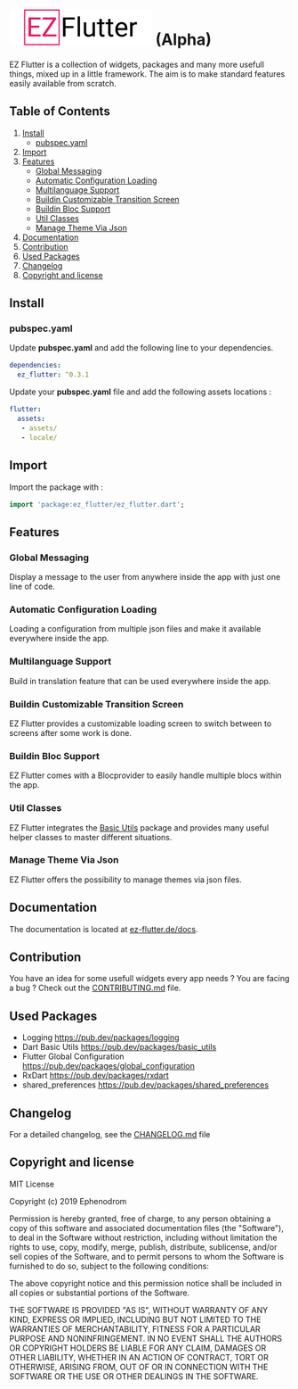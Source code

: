 # ![EZ Flutter](/img/ez_logo_long64.png "EZ Flutter") (Alpha)

EZ Flutter is a collection of widgets, packages and many more usefull things, mixed up in a little framework. The aim is to make standard features easily available from scratch.

## Table of Contents

1. [Install](#install)
   * [pubspec.yaml](#pubspec.yaml)
2. [Import](#import)
3. [Features](#features)
   * [Global Messaging](#global-messaging)
   * [Automatic Configuration Loading](#automatic-configuration-loading)
   * [Multilanguage Support](#multilanguage-support)
   * [Buildin Customizable Transition Screen](#buildin-customizable-transition-screen)
   * [Buildin Bloc Support](#buildin-bloc-support)
   * [Util Classes](#util-classes)
   * [Manage Theme Via Json](#manage-theme-via-json)
4. [Documentation](#documentation)
5. [Contribution](#contribution)
6. [Used Packages](#used-packages)
7. [Changelog](#changelog)
8. [Copyright and license](#copyright-and-license)

## Install

### pubspec.yaml

Update **pubspec.yaml** and add the following line to your dependencies.

```yaml
dependencies:
  ez_flutter: ^0.3.1
```

Update your **pubspec.yaml** file and add the following assets locations :

```yaml
flutter:
  assets:
   - assets/
   - locale/
```

## Import

Import the package with :

```dart
import 'package:ez_flutter/ez_flutter.dart';
```

## Features

### Global Messaging

Display a message to the user from anywhere inside the app with just one line of code.

### Automatic Configuration Loading

Loading a configuration from multiple json files and make it available everywhere inside the app.

### Multilanguage Support

Build in translation feature that can be used everywhere inside the app.

### Buildin Customizable Transition Screen

EZ Flutter provides a customizable loading screen to switch between to screens after some work is done.

### Buildin Bloc Support

EZ Flutter comes with a Blocprovider to easily handle multiple blocs within the app.

### Util Classes

EZ Flutter integrates the [Basic Utils](https://pub.dev/packages/basic_utils) package and provides many useful helper classes to master different situations.

### Manage Theme Via Json

EZ Flutter offers the possibility to manage themes via json files.

## Documentation

The documentation is located at [ez-flutter.de/docs](https://ez-flutter.de/docs).

## Contribution

You have an idea for some usefull widgets every app needs ? You are facing a bug ? Check out the [CONTRIBUTING.md](CONTRIBUTING.md) file.

## Used Packages

* Logging <https://pub.dev/packages/logging>
* Dart Basic Utils <https://pub.dev/packages/basic_utils>
* Flutter Global Configuration <https://pub.dev/packages/global_configuration>
* RxDart <https://pub.dev/packages/rxdart>
* shared_preferences <https://pub.dev/packages/shared_preferences>

## Changelog

For a detailed changelog, see the [CHANGELOG.md](CHANGELOG.md) file

## Copyright and license

MIT License

Copyright (c) 2019 Ephenodrom

Permission is hereby granted, free of charge, to any person obtaining a copy
of this software and associated documentation files (the "Software"), to deal
in the Software without restriction, including without limitation the rights
to use, copy, modify, merge, publish, distribute, sublicense, and/or sell
copies of the Software, and to permit persons to whom the Software is
furnished to do so, subject to the following conditions:

The above copyright notice and this permission notice shall be included in all
copies or substantial portions of the Software.

THE SOFTWARE IS PROVIDED "AS IS", WITHOUT WARRANTY OF ANY KIND, EXPRESS OR
IMPLIED, INCLUDING BUT NOT LIMITED TO THE WARRANTIES OF MERCHANTABILITY,
FITNESS FOR A PARTICULAR PURPOSE AND NONINFRINGEMENT. IN NO EVENT SHALL THE
AUTHORS OR COPYRIGHT HOLDERS BE LIABLE FOR ANY CLAIM, DAMAGES OR OTHER
LIABILITY, WHETHER IN AN ACTION OF CONTRACT, TORT OR OTHERWISE, ARISING FROM,
OUT OF OR IN CONNECTION WITH THE SOFTWARE OR THE USE OR OTHER DEALINGS IN THE
SOFTWARE.
